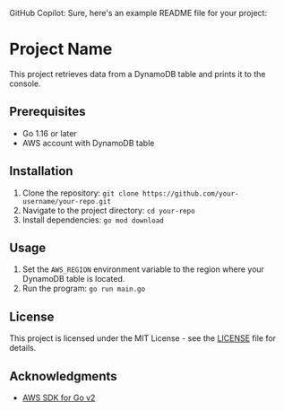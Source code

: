 
GitHub Copilot: Sure, here's an example README file for your project:

# Project Name

This project retrieves data from a DynamoDB table and prints it to the console.

## Prerequisites

- Go 1.16 or later
- AWS account with DynamoDB table

## Installation

1. Clone the repository: `git clone https://github.com/your-username/your-repo.git`
2. Navigate to the project directory: `cd your-repo`
3. Install dependencies: `go mod download`

## Usage

1. Set the `AWS_REGION` environment variable to the region where your DynamoDB table is located.
2. Run the program: `go run main.go`

## License

This project is licensed under the MIT License - see the [LICENSE](LICENSE) file for details.

## Acknowledgments

- [AWS SDK for Go v2](https://github.com/aws/aws-sdk-go-v2)
